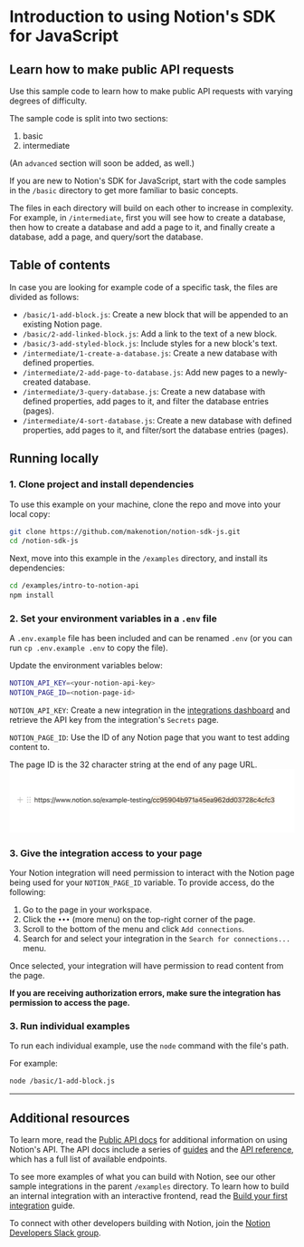 # Introduction to using Notion's SDK for JavaScript

## Learn how to make public API requests

Use this sample code to learn how to make public API requests with varying degrees of difficulty.

The sample code is split into two sections:

1. basic
2. intermediate

(An `advanced` section will soon be added, as well.)

If you are new to Notion's SDK for JavaScript, start with the code samples in the `/basic` directory to get more familiar to basic concepts.

The files in each directory will build on each other to increase in complexity. For example, in `/intermediate`, first you will see how to create a database, then how to create a database and add a page to it, and finally create a database, add a page, and query/sort the database.

## Table of contents

In case you are looking for example code of a specific task, the files are divided as follows:

- `/basic/1-add-block.js`: Create a new block that will be appended to an existing Notion page.
- `/basic/2-add-linked-block.js`: Add a link to the text of a new block.
- `/basic/3-add-styled-block.js`: Include styles for a new block's text.
- `/intermediate/1-create-a-database.js`: Create a new database with defined properties.
- `/intermediate/2-add-page-to-database.js`: Add new pages to a newly-created database.
- `/intermediate/3-query-database.js`: Create a new database with defined properties, add pages to it, and filter the database entries (pages).
- `/intermediate/4-sort-database.js`: Create a new database with defined properties, add pages to it, and filter/sort the database entries (pages).

## Running locally

### 1. Clone project and install dependencies

To use this example on your machine, clone the repo and move into your local copy:

```zsh
git clone https://github.com/makenotion/notion-sdk-js.git
cd /notion-sdk-js
```

Next, move into this example in the `/examples` directory, and install its dependencies:

```zsh
cd /examples/intro-to-notion-api
npm install
```

### 2. Set your environment variables in a `.env` file

A `.env.example` file has been included and can be renamed `.env` (or you can run `cp .env.example .env` to copy the file).

Update the environment variables below:

```zsh
NOTION_API_KEY=<your-notion-api-key>
NOTION_PAGE_ID=<notion-page-id>
```

`NOTION_API_KEY`: Create a new integration in the [integrations dashboard](https://www.notion.com/my-integrations) and retrieve the API key from the integration's `Secrets` page.

`NOTION_PAGE_ID`: Use the ID of any Notion page that you want to test adding content to.

The page ID is the 32 character string at the end of any page URL.
![A Notion page URL with the ID highlighted](./assets/page_id.png)

### 3. Give the integration access to your page

Your Notion integration will need permission to interact with the Notion page being used for your `NOTION_PAGE_ID` variable. To provide access, do the following:

1. Go to the page in your workspace.
2. Click the `•••` (more menu) on the top-right corner of the page.
3. Scroll to the bottom of the menu and click `Add connections`.
4. Search for and select your integration in the `Search for connections...` menu.

Once selected, your integration will have permission to read content from the page.

**If you are receiving authorization errors, make sure the integration has permission to access the page.**

### 3. Run individual examples

To run each individual example, use the `node` command with the file's path.

For example:

```zsh
node /basic/1-add-block.js
```

---

## Additional resources

To learn more, read the [Public API docs](https://developers.notion.com/) for additional information on using Notion's API. The API docs include a series of [guides](https://developers.notion.com/docs) and the [API reference](https://developers.notion.com/reference/intro), which has a full list of available endpoints.

To see more examples of what you can build with Notion, see our other sample integrations in the parent `/examples` directory. To learn how to build an internal integration with an interactive frontend, read the [Build your first integration](https://developers.notion.com/docs/create-a-notion-integration) guide.

To connect with other developers building with Notion, join the [Notion Developers Slack group](https://join.slack.com/t/notiondevs/shared_invite/zt-20b5996xv-DzJdLiympy6jP0GGzu3AMg).
